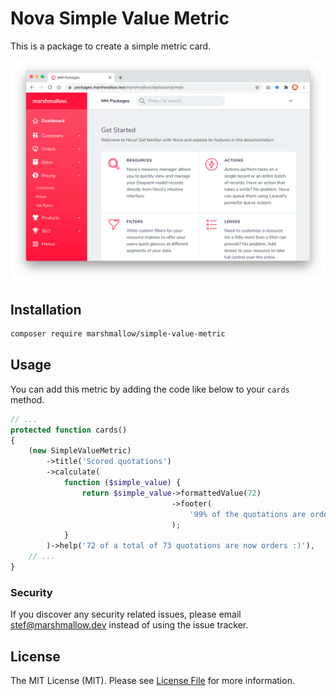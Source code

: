 # Nova Simple Value Metric

This is a package to create a simple metric card.

<img src="https://raw.githubusercontent.com/marshmallow-packages/categorise-resources/master/resources/images/screenshot.png">

## Installation
```bash
composer require marshmallow/simple-value-metric
```

## Usage

You can add this metric by adding the code like below to your `cards` method.
```php
// ...
protected function cards()
{
	(new SimpleValueMetric)
	    ->title('Scored quotations')
	    ->calculate(
	        function ($simple_value) {
	            return $simple_value->formattedValue(72)
	                                ->footer(
	                                    '99% of the quotations are orders!'
	                                );
	        }
	    )->help('72 of a total of 73 quotations are now orders :)'),
	// ...
}
```



### Security

If you discover any security related issues, please email stef@marshmallow.dev instead of using the issue tracker.

## License

The MIT License (MIT). Please see [License File](LICENSE.md) for more information.
